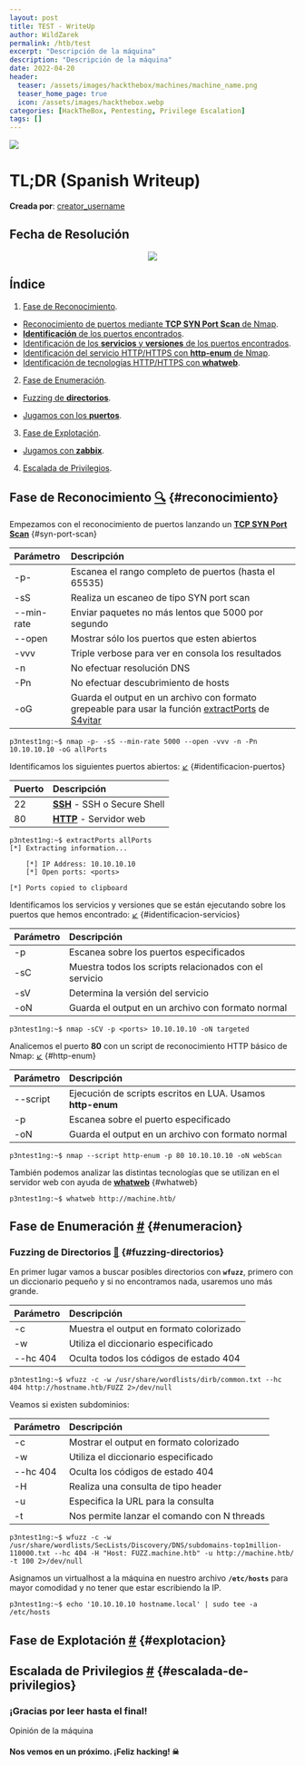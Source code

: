 ```yaml
---
layout: post
title: TEST - WriteUp
author: WildZarek
permalink: /htb/test
excerpt: "Descripción de la máquina"
description: "Descripción de la máquina"
date: 2022-04-20
header:
  teaser: /assets/images/hackthebox/machines/machine_name.png
  teaser_home_page: true
  icon: /assets/images/hackthebox.webp
categories: [HackTheBox, Pentesting, Privilege Escalation]
tags: []
---
```


<img class="machine-info" src="/assets/images/hackthebox/machines/machine_name.png" />

# TL;DR (Spanish Writeup)

**Creada por**: [creator_username](https://www.hackthebox.eu/profile/user_id)

## Fecha de Resolución

<p align="center">
  <a href="https://www.hackthebox.com/achievement/machine/18979/machine_code">
    <img class="pwned-date" src="/assets/images/hackthebox/machines/machine_name/pwned_date.png">
  </a>
</p>

## Índice

1. [Fase de Reconocimiento](#reconocimiento).
  * [Reconocimiento de puertos mediante **TCP SYN Port Scan** de Nmap](#syn-port-scan).
  * [**Identificación** de los puertos encontrados](#identificacion-puertos).
  * [Identificación de los **servicios** y **versiones** de los puertos encontrados](#identificacion-servicios).
  * [Identificación del servicio HTTP/HTTPS con **http-enum** de Nmap](#http-enum).
  * [Identificación de tecnologías HTTP/HTTPS con **whatweb**](#whatweb).
2. [Fase de Enumeración](#enumeracion).
  * [Fuzzing de **directorios**](#fuzzing-directorios).
  


  * [Jugamos con los **puertos**](#puertos).
3. [Fase de Explotación](#explotacion).
  * [Jugamos con **zabbix**](#zabbix-rce).
4. [Escalada de Privilegios](#escalada-de-privilegios).

## Fase de Reconocimiento [:mag:](#reconocimiento) {#reconocimiento}

Empezamos con el reconocimiento de puertos lanzando un [**TCP SYN Port Scan**](#syn-port-scan) {#syn-port-scan}

| Parámetro  | Descripción |
| :--------- | :---------- |
| -p-        | Escanea el rango completo de puertos (hasta el 65535) |
| -sS        | Realiza un escaneo de tipo SYN port scan              |
| --min-rate | Enviar paquetes no más lentos que 5000 por segundo    |
| --open     | Mostrar sólo los puertos que esten abiertos           |
| -vvv       | Triple verbose para ver en consola los resultados     |
| -n         | No efectuar resolución DNS                            |
| -Pn        | No efectuar descubrimiento de hosts                   |
| -oG        | Guarda el output en un archivo con formato grepeable para usar la función [extractPorts](https://pastebin.com/tYpwpauW) de [S4vitar](https://s4vitar.github.io/)

```console
p3ntest1ng:~$ nmap -p- -sS --min-rate 5000 --open -vvv -n -Pn 10.10.10.10 -oG allPorts
```

Identificamos los siguientes puertos abiertos: [↙️](#identificacion-puertos) {#identificacion-puertos}

| Puerto | Descripción |
| :----- | :---------- |
| 22     | **[SSH](https://es.wikipedia.org/wiki/Secure_Shell)** - SSH o Secure Shell |
| 80     | **[HTTP](https://es.wikipedia.org/wiki/Servidor_web)** - Servidor web |

```console
p3ntest1ng:~$ extractPorts allPorts 
[*] Extracting information...

    [*] IP Address: 10.10.10.10
    [*] Open ports: <ports>

[*] Ports copied to clipboard
```

Identificamos los servicios y versiones que se están ejecutando sobre los puertos que hemos encontrado: [↙️](#identificacion-servicios) {#identificacion-servicios}

| Parámetro | Descripción |
| :-------- | :---------- |
| -p        | Escanea sobre los puertos especificados                |
| -sC       | Muestra todos los scripts relacionados con el servicio |
| -sV       | Determina la versión del servicio                      |
| -oN       | Guarda el output en un archivo con formato normal      |

```console
p3ntest1ng:~$ nmap -sCV -p <ports> 10.10.10.10 -oN targeted
```

Analicemos el puerto **80** con un script de reconocimiento HTTP básico de Nmap: [↙️](#http-enum) {#http-enum}

| Parámetro | Descripción |
| :-------- | :---------- |
| --script  | Ejecución de scripts escritos en LUA. Usamos **http-enum** |
| -p        | Escanea sobre el puerto especificado |
| -oN       | Guarda el output en un archivo con formato normal |

```console
p3ntest1ng:~$ nmap --script http-enum -p 80 10.10.10.10 -oN webScan
```

También podemos analizar las distintas tecnologías que se utilizan en el servidor web con ayuda de [**whatweb**](#whatweb) {#whatweb}

```console
p3ntest1ng:~$ whatweb http://machine.htb/
```

## Fase de Enumeración [#](#enumeracion) {#enumeracion}

### Fuzzing de Directorios [📌](#fuzzing-directorios) {#fuzzing-directorios}

En primer lugar vamos a buscar posibles directorios con **`wfuzz`**, primero con un diccionario pequeño y si no encontramos nada, usaremos uno más grande.

| Parámetro | Descripción |
| :-------- | :---------- |
| -c        | Muestra el output en formato colorizado |
| -w        | Utiliza el diccionario especificado |
| --hc 404  | Oculta todos los códigos de estado 404 |

```console
p3ntest1ng:~$ wfuzz -c -w /usr/share/wordlists/dirb/common.txt --hc 404 http://hostname.htb/FUZZ 2>/dev/null
```

Veamos si existen subdominios:

| Parámetro | Descripción |
| :-------- | :---------- |
| -c        | Mostrar el output en formato colorizado |
| -w        | Utiliza el diccionario especificado |
| --hc 404  | Oculta los códigos de estado 404 |
| -H        | Realiza una consulta de tipo header |
| -u        | Especifica la URL para la consulta |
| -t        | Nos permite lanzar el comando con N threads |

```console
p3ntest1ng:~$ wfuzz -c -w /usr/share/wordlists/SecLists/Discovery/DNS/subdomains-top1million-110000.txt --hc 404 -H "Host: FUZZ.machine.htb" -u http://machine.htb/ -t 100 2>/dev/null
```

Asignamos un virtualhost a la máquina en nuestro archivo **`/etc/hosts`** para mayor comodidad y no tener que estar escribiendo la IP.

```console
p3ntest1ng:~$ echo '10.10.10.10 hostname.local' | sudo tee -a /etc/hosts
```

## Fase de Explotación [#](#explotacion) {#explotacion}



## Escalada de Privilegios [#](#escalada-de-privilegios) {#escalada-de-privilegios}



### ¡Gracias por leer hasta el final!

Opinión de la máquina

#### Nos vemos en un próximo. ¡Feliz hacking! ☠